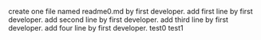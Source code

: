 create one file named readme0.md by first developer.
add first line by first developer.
add second line by first developer.
add third line by first developer.
add four line by first developer.
test0
test1
